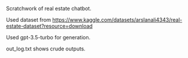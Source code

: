 Scratchwork of real estate chatbot. 

Used dataset from https://www.kaggle.com/datasets/arslanali4343/real-estate-dataset?resource=download 

Used gpt-3.5-turbo for generation. 

out_log.txt shows crude outputs. 
